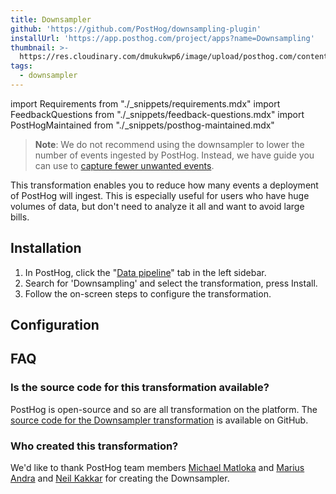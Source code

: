 ```yaml
---
title: Downsampler
github: 'https://github.com/PostHog/downsampling-plugin'
installUrl: 'https://app.posthog.com/project/apps?name=Downsampling'
thumbnail: >-
  https://res.cloudinary.com/dmukukwp6/image/upload/posthog.com/contents/cdp/thumbnails/downsampling.png
tags:
  - downsampler
---
```


import Requirements from "./_snippets/requirements.mdx"
import FeedbackQuestions from "./_snippets/feedback-questions.mdx"
import PostHogMaintained from "./_snippets/posthog-maintained.mdx"

> **Note**: We do not recommend using the downsampler to lower the number of events ingested by PostHog. Instead, we have guide you can use to [capture fewer unwanted events](/tutorials/fewer-unwanted-events).

This transformation enables you to reduce how many events a deployment of PostHog will ingest. This is especially useful for users who have huge volumes of data, but don't need to analyze it all and want to avoid large bills.

<Requirements />

## Installation

1. In PostHog, click the "[Data pipeline](https://us.posthog.com/pipeline)" tab in the left sidebar.
2. Search for 'Downsampling' and select the transformation, press Install.
3. Follow the on-screen steps to configure the transformation.

## Configuration

<AppParameters />

## FAQ

### Is the source code for this transformation available?

PostHog is open-source and so are all transformation on the platform. The [source code for the Downsampler transformation](https://github.com/PostHog/downsampling-plugin) is available on GitHub.

### Who created this transformation?

We'd like to thank PostHog team members [Michael Matloka](https://github.com/Twixes) and [Marius Andra](https://github.com/mariusandra) and [Neil Kakkar](https://github.com/neilkakkar) for creating the Downsampler.

<PostHogMaintained />

<FeedbackQuestions />
